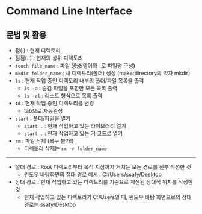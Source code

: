 # Command Line Interface

## 문법 및 활용
- 점(.) : 현재 디렉토리
- 점점(..) : 현재의 상위 디렉토리
- `touch file_name` : 파일 생성(영어와 _로 파일명 구성)
- `mkdir folder_name` : 새 디렉토리(폴더) 생성 (makerdirectory의 약자 mkdir)
- `ls` : 현재 작업 중인 디렉토리 내부의 폴더/파일 목록을 출력
  - `ls -a` : 숨김 파일을 포함한 모든 목록 출력
  - `ls -al` : 리스트 형식으로 목록 출력
- **`cd`** :  현재 작업 중인 디렉토리를 변경
  - tab으로 자동완성
- `start` : 폴더/파일을 열기
  - `start .` : 현재 작업하고 있는 라이브러리 열기
  - `start .` : 현재 작업하고 있는 거 코드로 열기  
- `rm` : 파일 삭제 (복구 불가!)
  - 디렉토리 삭제는 `rm -r folder_name`
---
- 절대 경로 : Root 디렉토리부터 목적 지점까지 거치는 모든 경로를 전부 작성한 것
  - 윈도우 바탕화면의 절대 경로 예시 : C:/Users/ssafy/Desktop
- 상대 경로 : 현재 작업하고 있는 디렉토리를 기준으로 계산된 상대적 위치를 작성한 것
  - 현재 작업하고 있는 디렉토리가 C:/Users일 때, 윈도우 바탕 화면으로의 상대 경로는 ssafy/Desktop
